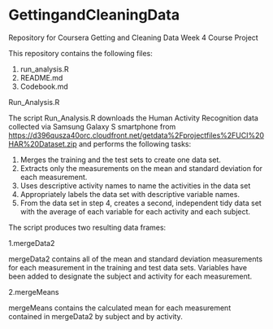 # GettingandCleaningData
Repository for Coursera Getting and Cleaning Data Week 4 Course Project

This repository contains the following files:
  1. run_analysis.R
  2. README.md
  3. Codebook.md
  
Run_Analysis.R
 
The script Run_Analysis.R downloads the Human Activity Recognition data collected via Samsung Galaxy S smartphone from https://d396qusza40orc.cloudfront.net/getdata%2Fprojectfiles%2FUCI%20HAR%20Dataset.zip and performs the following tasks:

1. Merges the training and the test sets to create one data set.
2. Extracts only the measurements on the mean and standard deviation for each measurement.
3. Uses descriptive activity names to name the activities in the data set
4. Appropriately labels the data set with descriptive variable names.
5. From the data set in step 4, creates a second, independent tidy data set with the average of each variable for each activity and each subject.

The script produces two resulting data frames:

1.mergeData2

mergeData2 contains all of the mean and standard deviation measurements for each measurement in the training and test data sets. Variables have been added to designate the subject and activity for each measurement. 

2.mergeMeans

mergeMeans contains the calculated mean for each measurement contained in mergeData2 by subject and by activity. 
